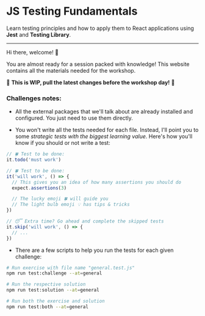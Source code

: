 # JS Testing Fundamentals

<p class="light">Learn testing principles and how to apply them to React applications using <b>Jest</b> and <b>Testing Library</b>.</p>

---

Hi there, welcome! 👋

You are almost ready for a session packed with knowledge! This website contains all the materials needed for the workshop.

🚧 **This is WIP, pull the latest changes before the workshop day!** 🚧

<!--
Access [JS Testing slides](TODO-LINK) for a theoretic complement to this learning journey.

We'll talk and practice the following topics:
-->

### Challenges notes:

- All the external packages that we'll talk about are already installed and configured. You just need to use them directly.

- You won't write all the tests needed for each file. Instead, I'll point you to some _strategic tests with the biggest learning value_. Here's how you'll know if you should or not write a test:

```js
// 🍀 Test to be done:
it.todo('must work')

// 🍀 Test to be done:
it('will work', () => {
  // This gives you an idea of how many assertions you should do
  expect.assertions(3)

  // The lucky emoji 🍀 will guide you
  // The light bulb emoji 💡 has tips & tricks
})

// 😴 Extra time? Go ahead and complete the skipped tests
it.skip('will work', () => {
  // ...
})
```

- There are a few scripts to help you run the tests for each given challenge:

```bash
# Run exercise with file name "general.test.js"
npm run test:challenge --at=general

# Run the respective solution
npm run test:solution --at=general

# Run both the exercise and solution
npm run test:both --at=general
```
